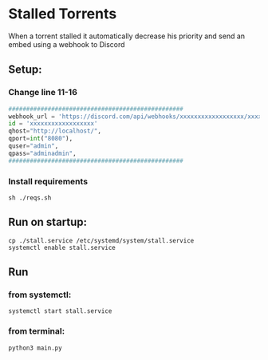# Stalled Torrents

When a torrent stalled it automatically decrease his priority and send an embed using a webhook to Discord

## Setup:
### Change line 11-16
```py
#################################################
webhook_url = 'https://discord.com/api/webhooks/xxxxxxxxxxxxxxxxxx/xxxxxxxxxxxxxxxxxx'
id = 'xxxxxxxxxxxxxxxxxx'
qhost="http://localhost/",
qport=int("8080"),
quser="admin",
qpass="adminadmin",
#################################################
```
### Install requirements
```
sh ./reqs.sh
```

## Run on startup:
```
cp ./stall.service /etc/systemd/system/stall.service
systemctl enable stall.service
```

## Run
### from systemctl:
```
systemctl start stall.service
```

### from terminal:
```
python3 main.py
```
